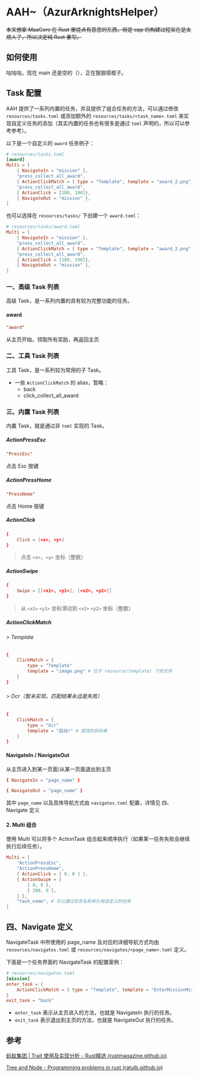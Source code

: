 # AAH~（AzurArknightsHelper）

<s>本来想拿 MaaCore 在 Rust 里搓点有意思的东西，但是 cpp 的构建过程实在是太烦人了，所以决定纯 Rust 重写。</s>

## 如何使用

咕咕咕，现在 main 还是空的（），正在狠狠搭框子。

## Task 配置

AAH 提供了一系列内置的任务，并且提供了组合任务的方法，可以通过修改 `resources/tasks.toml` 或添加额外的 `resources/tasks/<task_name>.toml` 来实现自定义任务的添加（其实内置的任务也有很多是通过 `toml` 声明的，所以可以参考参考）。

以下是一个自定义的 `award` 任务例子：

```toml
# resources/tasks.toml
[award]
Multi = [
    { NavigateIn = "mission" },
    "press_collect_all_award",
    { ActionClickMatch = { type = "Template", template = "award_2.png" } },
    "press_collect_all_award",
    { ActionClick = [100, 100]},
    { NavigateOut = "mission" },
]
```

也可以选择在 `resources/tasks/` 下创建一个 `award.toml`：

```toml
# resources/tasks/award.toml
Multi = [
    { NavigateIn = "mission" },
    "press_collect_all_award",
    { ActionClickMatch = { type = "Template", template = "award_2.png" } },
    "press_collect_all_award",
    { ActionClick = [100, 100]},
    { NavigateOut = "mission" },
]
```

### 一、高级 Task 列表

高级 Task，是一系列内置的具有较为完整功能的任务。

#### award

```toml
"award"
```

从主页开始，领取所有奖励，再返回主页

### 二、工具 Task 列表

工具 Task，是一系列较为常用的子 Task。

- 一些 `ActionClickMatch` 的 alias，暂略：
  - back
  - click_collect_all_award



### 三、内置 Task 列表

内置 Task，就是通过非 `toml` 实现的 Task。

##### ActionPressEsc

```toml
"PressEsc"
```

点击 Esc 按键

##### ActionPressHome

```toml
"PressHome"
```

点击 Home 按键

##### ActionClick

```toml
{
	Click = [<x>, <y>]
}
```

> 点击 `<x>`，`<y>` 坐标（整数）

##### ActionSwipe

```toml
{
	Swipe = [[<x1>, <y1>], [<x2>, <y2>]]
}
```

> 从 `<x1>` `<y1>` 坐标滑动到 `<x2>` `<y2>` 坐标（整数）

##### ActionClickMatch

###### > Template

```toml
{
	ClickMatch = {
		type = "Template"
		template = "image.png" # 位于 resource/template/ 下的文件
	}
}
```

###### > Ocr（暂未实现，匹配结果永远是失败）

```toml
{
	ClickMatch = {
		type = "Ocr"
		template = "启动!" # 查找的目标串
	}
}
```

#### NavigateIn / NavigateOut

从主页进入到某一页面/从某一页面退出到主页

```toml
{ NavigateIn = "page_name" }
```

```toml
{ NavigateOut = "page_name" }
```

其中 `page_name` 以及具体导航方式由 `navigates.toml` 配置，详情见 四、Navigate 定义

#### 2. Multi 组合

使用 Multi 可以将多个 ActionTask 组合起来顺序执行（如果某一任务失败会继续执行后续任务）。

```toml
Multi = [
    "ActionPressEsc",
    "ActionPressHome",
    { ActionClick = [ 0, 0 ] },
    { ActionSwipe = [
        [ 0, 0 ],
        [ 200, 0 ],
	] },
    "task_name", # 可以通过任务名称来引用自定义的任务
]
```

## 四、Navigate 定义

NavigateTask 中所使用的 page_name 及对应的详细导航方式均由 `resources/navigates.toml` 或 `resources/navigates/<page_name>.toml` 定义。

下面是一个任务界面的 NavigateTask 的配置案例：

```toml
# resources/navigates.toml
[mission]
enter_task = {
	ActionClickMatch = { type = "Template", template = "EnterMissionMistCity.png"}
}
exit_task = "back"
```

- `enter_task` 表示从主页进入的方法，也就是 NavigateIn 执行的任务。
- `exit_task` 表示退出到主页的方法，也就是 NavigateOut 执行的任务。

## 参考

[蚂蚁集团 | Trait 使用及实现分析 - Rust精选 (rustmagazine.github.io)](https://rustmagazine.github.io/rust_magazine_2021/chapter_4/ant_trait.html)

[Tree and Node - Programming problems in rust (ratulb.github.io)](https://ratulb.github.io/programming_problems_in_rust/binary_search_tree/tree_and_node.html)

